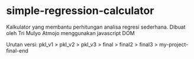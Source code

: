 # simple-regression-calculator
Kalkulator yang membantu perhitungan analisa regresi sederhana.
Dibuat oleh Tri Mulyo Atmojo menggunakan javascript DOM

Urutan versi:
pkl_v1 > pkl_v2 > pkl_v3 > final > final2 > final3 > my-project-final-end
